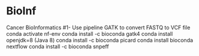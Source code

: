 # BioInf
Cancer BioInformatics
#1- Use pipeline GATK to convert FASTQ to VCF file
conda activate nf-env
conda install -c bioconda gatk4
conda install openjdk=8 (Java 8)
conda install -c bioconda picard
conda install bioconda nextflow 
conda install -c bioconda snpeff
